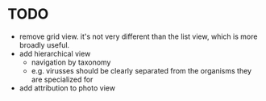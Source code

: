 # TODO

- remove grid view. it's not very different than the list view, which is more broadly useful.
- add hierarchical view
  - navigation by taxonomy
  - e.g. virusses should be clearly separated from the organisms they are specialized for
- add attribution to photo view

